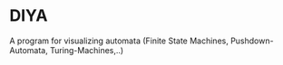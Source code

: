 # DIYA
A program for visualizing automata (Finite State Machines, Pushdown-Automata, Turing-Machines,..)
